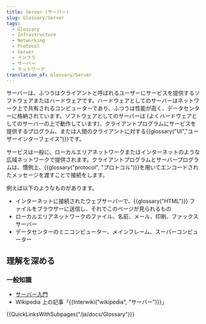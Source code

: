```yaml
---
title: Server (サーバー)
slug: Glossary/Server
tags:
  - Glossary
  - Infrastructure
  - Networking
  - Protocol
  - Server
  - インフラ
  - サーバー
  - ネットワーク
translation_of: Glossary/Server
---
```

サーバーは、ふつうはクライアントと呼ばれるユーザーにサービスを提供するソフトウェアまたはハードウェアです。ハードウェアとしてのサーバーはネットワーク上で共有されるコンピューターであり、ふつうは性能が高く、データセンターに格納されています。ソフトウェアとしてのサーバーは (よくハードウェアとしてのサーバーの上で動作しています)、クライアントプログラムにサービスを提供するプログラム、または人間のクライアントに対する{{glossary("UI","ユーザーインターフェイス")}}です。

サービスは一般に、ローカルエリアネットワークまたはインターネットのような広域ネットワークで提供されます。クライアントプログラムとサーバープログラムは、慣例上、{{glossary("protocol", "プロトコル")}}を用いてエンコードされたメッセージを渡すことで接続をします。

例えば以下のようなものがあります。

- インターネットに接続されたウェブサーバーで、{{glossary("HTML")}} ファイルをブラウザーに送信し、それでこのページが見られるもの
- ローカルエリアネットワークのファイル、名前、メール、印刷、ファックスサーバー
- データセンターのミニコンピューター、メインフレーム、スーパーコンピューター

## 理解を深める

### 一般知識

- [サーバー入門](/ja/Learn/What_is_a_web_server)
- Wikipedia 上の記事「{{Interwiki("wikipedia", "サーバー")}}」

{{QuickLinksWithSubpages("/ja/docs/Glossary")}}
